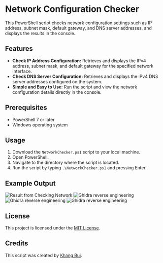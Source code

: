 # Network Configuration Checker

This PowerShell script checks network configuration settings such as IP address, subnet mask, default gateway, and DNS server addresses, and displays the results in the console.

## Features

- **Check IP Address Configuration:** Retrieves and displays the IPv4 address, subnet mask, and default gateway for the specified network interface.
- **Check DNS Server Configuration:** Retrieves and displays the IPv4 DNS server addresses configured on the system.
- **Simple and Easy to Use:** Run the script and view the network configuration details directly in the console.

## Prerequisites

- PowerShell 7 or later
- Windows operating system

## Usage

1. Download the `NetworkChecker.ps1` script to your local machine.
2. Open PowerShell.
3. Navigate to the directory where the script is located.
4. Run the script by typing `.\NetworkChecker.ps1` and pressing Enter.

## Example Output

![Result from Checking Network](https://drive.google.com/uc?export=download&id=1ltd4wwXtrcagWO18f2-fA60uXXGg0iHO)
![Ghidra reverse engineering](https://drive.google.com/uc?export=download&id=1La0wAYa_W9WSO8sxyv-9EpSCYFCfAw_0)
![Ghidra reverse engineering](https://drive.google.com/uc?export=download&id=1i2I6cOS-nZhZ0CLpTBLPuMd77TEhZFAw)
![Ghidra reverse engineering](https://drive.google.com/uc?export=download&id=1105WBnlHmFazjPr7ejdg-61sqm__fcmv)




## License

This project is licensed under the [MIT License](LICENSE).

## Credits

This script was created by [Khang Bui](https://github.com/BHK0407).
